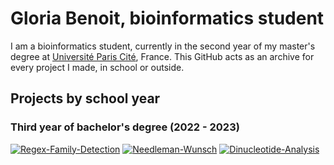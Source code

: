 # Gloria Benoit, bioinformatics student

I am a bioinformatics student, currently in the second year of my master's degree at [Université Paris Cité](https://u-paris.fr/en/), France. This GitHub acts as an archive for every project I made, in school or outside.

## Projects by school year

### Third year of bachelor's degree (2022 - 2023)

[![Regex-Family-Detection](https://github-readme-stats.vercel.app/api/pin/?username=gloriabenoit&repo=Regex-Family-Detection)](https://github.com/gloriabenoit/Regex-Family-Detection)
[![Needleman-Wunsch](https://github-readme-stats.vercel.app/api/pin/?username=gloriabenoit&repo=Needleman-Wunsch)](https://github.com/gloriabenoit/Needleman-Wunsch)
[![Dinucleotide-Analysis](https://github-readme-stats.vercel.app/api/pin/?username=gloriabenoit&repo=Dinucleotide-Analysis)](https://github.com/gloriabenoit/Dinucleotide-Analysis)
